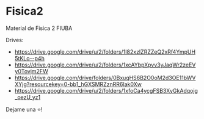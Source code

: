 # Fisica2
Material de Fisica 2 FIUBA

Drives:
* https://drive.google.com/drive/u/2/folders/1I82xzIZRZZeQ2xRf4YmpUH5tKLo--p4h
* https://drive.google.com/drive/u/2/folders/1xcAYbpXpvv3yJaqWr2zeEVy0Tovjm2FW
* https://drive.google.com/drive/folders/0BxuqHS6B2O0oM2d3OE11bWVXYjg?resourcekey=0-bb1_hGXSMRZznRR6Iak0Xw
* https://drive.google.com/drive/u/2/folders/1xfoCa4ycgFSB3XyGkAdqojg_oezU_yz1

Dejame una ⭐!
